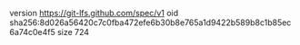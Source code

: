 version https://git-lfs.github.com/spec/v1
oid sha256:8d026a56420c7c0fba472efe6b30b8e765a1d9422b589b8c1b85ec6a74c0e4f5
size 724
